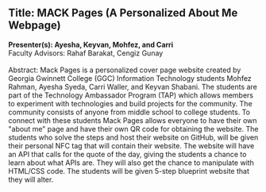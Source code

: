 ## Title: MACK Pages (A Personalized About Me Webpage) <br/>
__Presenter(s): Ayesha, Keyvan, Mohfez, and Carri<br/>__
Faculty Advisors: Rahaf Barakat, Cengiz Gunay <br/><br/>
Abstract: Mack Pages is a personalized cover page website created by Georgia Gwinnett College (GGC) 
Information Technology students Mohfez Rahman, Ayesha Syeda, Carri Waller, and Keyvan Shabani.
The students are part of the Technology Ambassador Program (TAP) which allows members to experiment with technologies and build projects for the community. 
The community consists of anyone from middle school to college students. To connect with these students Mack Pages allows everyone to have their own "about me" page and have their own QR code for obtaining the website. The students who solve the steps and host their website on GitHub, 
will be given their personal NFC tag that will contain their website. The website will have an API that calls for the quote of the day, giving the students a chance
to learn about what APIs are. They will also get the chance to manipulate with HTML/CSS code. The students will be given 5-step blueprint website that they will alter.
